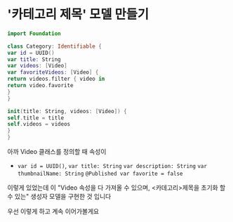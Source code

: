 # '카테고리 제목' 모델 만들기

```swift
import Foundation

class Category: Identifiable {
var id = UUID()
var title: String
var videos: [Video]
var favoriteVideos: [Video] {
return videos.filter { video in
return video.favorite
}
}

init(title: String, videos: [Video]) {
self.title = title
self.videos = videos
}
}
```

아까 Video 클래스를 정의할 때 속성이
- `var id = UUID()`, `var title: String` `var description: String` `var thumbnailName: String`
  `@Published var favorite = false`

이렇게 있었는데 이 "Video 속성을 다 가져올 수 있으며, <카데고리>제목을 초기화 할 수 있는" 생성자 모델을 구현한 것 입니다

우선 이렇게 하고 계속 이어가볼게요
